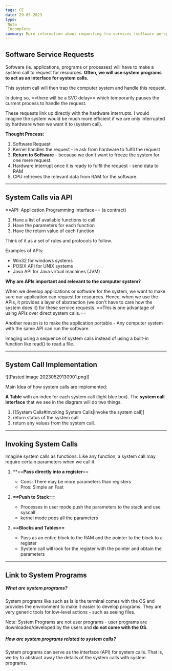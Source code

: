 ```yaml
---
tags: CE
date: 29-05-2023
type: 
 Note
 Incomplete
summary: More information about requesting fro services (software perspective)
---
```


## Software Service Requests

Software (ie. applications, programs or processes) will have to make a system call to request for resources. **Often, we will use system programs to act as an interface for system calls.**

This system call will then trap the computer system and handle this request. 

In doing so, ==there will be a SVC delay== which temporarily pauses the current process to handle the request.

These requests link up directly with the hardware interrupts. I would imagine the system would be much more efficient if we are only interrupted by hardware when we want it to (system call).

**Thought Process:**
1. Software Request
2. Kernel handles the request - ie ask from hardware to fulfil the request
3. **Return to Software** - because we don't want to freeze the system for one mere request.
4. Hardware interrupt once it is ready to fulfil the request - send data to RAM
5. CPU retrieves the relevant data from RAM for the software.

---

## System Calls via API

==API: Application Programming Interface== (a contract)
1. Have a list of available functions to call
2. Have the parameters for each function
3. Have the return value of each function

Think of it as a set of rules and protocols to follow.

Examples of APIs:
- Win32 for windows systems
- POSIX API for UNIX systems
- Java API for Java virtual machines (JVM)

**Why are APIs important and relevant to the computer system?**

When we develop applications or software for the system, we want to make sure our application can request for resources. Hence, when we use the APIs, it provides a layer of abstraction (we don't have to care how the system does it) for these service requests. ==This is one advantage of using APIs over direct system calls.==

Another reason is to make the application portable - Any computer system with the same API can run the software.

Imaging using a sequence of system calls instead of using a built-in function like read() to read a file.

---

## System Call Implementation

![[Pasted image 20230529130901.png]]

Main Idea of how system calls are implemented:

**A Table** with an index for each system call (light blue box). The **system call interface** that we see in the diagram will do two things.

1. [[System Calls#Invoking System Calls|invoke the system call]]
2. return status of the system call
3. return any values from the system call.

---

## Invoking System Calls

Imagine system calls as functions. Like any function, a system call may require certain parameters when we call it.


1. **==**Pass directly into a register**==      
	- Cons: There may be more parameters than registers
	- Pros: Simple an Fast

2. **==Push to Stack==**
	- Processes in user mode push the parameters to the stack and use syscall
	- kernel mode pops all the parameters

3. **==Blocks and Tables==**
	- Pass as an entire block to the RAM and the pointer to the block to a register
	- System call will look for the register with the pointer and obtain the parameters

---

## Link to System Programs

##### **What are system programs?**

System programs like such as ls is the terminal comes with the OS and provides the environment to make it easier to develop programs. They are very generic tools for low-level actions - such as seeing files.

Note: System Programs are not user programs - user programs are downloaded/developed by the users and **do not come with the OS**.


##### **How are system programs related to system calls?**

System programs can serve as the interface (API) for system calls. That is, we try to abstract away the details of the system calls with system programs. 

